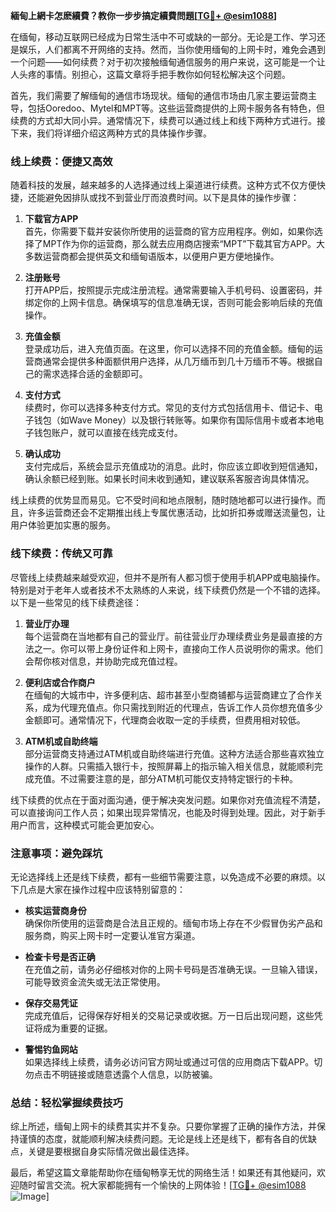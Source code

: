 **緬甸上網卡怎麽續費？教你一步步搞定續費問題[[TG💪+ @esim1088](https://t.me/s/esim1088)]**

在缅甸，移动互联网已经成为日常生活中不可或缺的一部分。无论是工作、学习还是娱乐，人们都离不开网络的支持。然而，当你使用缅甸的上网卡时，难免会遇到一个问题——如何续费？对于初次接触缅甸通信服务的用户来说，这可能是一个让人头疼的事情。别担心，这篇文章将手把手教你如何轻松解决这个问题。

首先，我们需要了解缅甸的通信市场现状。缅甸的通信市场由几家主要运营商主导，包括Ooredoo、Mytel和MPT等。这些运营商提供的上网卡服务各有特色，但续费的方式却大同小异。通常情况下，续费可以通过线上和线下两种方式进行。接下来，我们将详细介绍这两种方式的具体操作步骤。

### **线上续费：便捷又高效**

随着科技的发展，越来越多的人选择通过线上渠道进行续费。这种方式不仅方便快捷，还能避免因排队或找不到营业厅而浪费时间。以下是具体的操作步骤：

1. **下载官方APP**  
   首先，你需要下载并安装你所使用的运营商的官方应用程序。例如，如果你选择了MPT作为你的运营商，那么就去应用商店搜索“MPT”下载其官方APP。大多数运营商都会提供英文和缅甸语版本，以便用户更方便地操作。

2. **注册账号**  
   打开APP后，按照提示完成注册流程。通常需要输入手机号码、设置密码，并绑定你的上网卡信息。确保填写的信息准确无误，否则可能会影响后续的充值操作。

3. **充值金额**  
   登录成功后，进入充值页面。在这里，你可以选择不同的充值金额。缅甸的运营商通常会提供多种面额供用户选择，从几万缅币到几十万缅币不等。根据自己的需求选择合适的金额即可。

4. **支付方式**  
   续费时，你可以选择多种支付方式。常见的支付方式包括信用卡、借记卡、电子钱包（如Wave Money）以及银行转账等。如果你有国际信用卡或者本地电子钱包账户，就可以直接在线完成支付。

5. **确认成功**  
   支付完成后，系统会显示充值成功的消息。此时，你应该立即收到短信通知，确认余额已经到账。如果长时间未收到通知，建议联系客服咨询具体情况。

线上续费的优势显而易见。它不受时间和地点限制，随时随地都可以进行操作。而且，许多运营商还会不定期推出线上专属优惠活动，比如折扣券或赠送流量包，让用户体验更加实惠的服务。

### **线下续费：传统又可靠**

尽管线上续费越来越受欢迎，但并不是所有人都习惯于使用手机APP或电脑操作。特别是对于老年人或者技术不太熟练的人来说，线下续费仍然是一个不错的选择。以下是一些常见的线下续费途径：

1. **营业厅办理**  
   每个运营商在当地都有自己的营业厅。前往营业厅办理续费业务是最直接的方法之一。你可以带上身份证件和上网卡，直接向工作人员说明你的需求。他们会帮你核对信息，并协助完成充值过程。

2. **便利店或合作商户**  
   在缅甸的大城市中，许多便利店、超市甚至小型商铺都与运营商建立了合作关系，成为代理充值点。你只需找到附近的代理点，告诉工作人员你想充值多少金额即可。通常情况下，代理商会收取一定的手续费，但费用相对较低。

3. **ATM机或自助终端**  
   部分运营商支持通过ATM机或自助终端进行充值。这种方法适合那些喜欢独立操作的人群。只需插入银行卡，按照屏幕上的指示输入相关信息，就能顺利完成充值。不过需要注意的是，部分ATM机可能仅支持特定银行的卡种。

线下续费的优点在于面对面沟通，便于解决突发问题。如果你对充值流程不清楚，可以直接询问工作人员；如果出现异常情况，也能及时得到处理。因此，对于新手用户而言，这种模式可能会更加安心。

### **注意事项：避免踩坑**

无论选择线上还是线下续费，都有一些细节需要注意，以免造成不必要的麻烦。以下几点是大家在操作过程中应该特别留意的：

- **核实运营商身份**  
  确保你所使用的运营商是合法且正规的。缅甸市场上存在不少假冒伪劣产品和服务商，购买上网卡时一定要认准官方渠道。

- **检查卡号是否正确**  
  在充值之前，请务必仔细核对你的上网卡号码是否准确无误。一旦输入错误，可能导致资金流失或无法正常使用。

- **保存交易凭证**  
  完成充值后，记得保存好相关的交易记录或收据。万一日后出现问题，这些凭证将成为重要的证据。

- **警惕钓鱼网站**  
  如果选择线上续费，请务必访问官方网址或通过可信的应用商店下载APP。切勿点击不明链接或随意透露个人信息，以防被骗。

### **总结：轻松掌握续费技巧**

综上所述，缅甸上网卡的续费其实并不复杂。只要你掌握了正确的操作方法，并保持谨慎的态度，就能顺利解决续费问题。无论是线上还是线下，都有各自的优缺点，关键是要根据自身实际情况做出最佳选择。

最后，希望这篇文章能帮助你在缅甸畅享无忧的网络生活！如果还有其他疑问，欢迎随时留言交流。祝大家都能拥有一个愉快的上网体验！[[TG💪+ @esim1088](https://t.me/s/esim1088) ![Image](https://i.postimg.cc/4NQfJmqS/Snipaste-2025-05-13-00-14-12.png)]